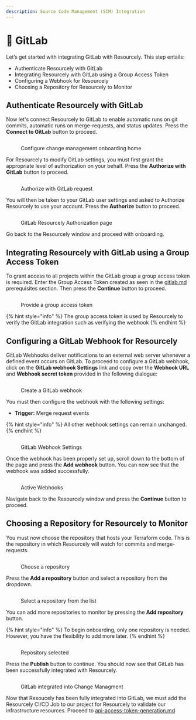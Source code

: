 ```yaml
---
description: Source Code Management (SCM) Integration
---
```


# 🦊 GitLab

Let’s get started with integrating GitLab with Resourcely. This step entails:

* Authenticate Resourcely with GitLab
* Integrating Resourcely with GitLab using a Group Access Token
* Configuring a Webhook for Resourcely
* Choosing a Repository for Resourcely to Monitor

## Authenticate Resourcely with GitLab

Now let's connect Resourcely to GitLab to enable automatic runs on git commits, automatic runs on merge-requests, and status updates. Press the **Connect to GitLab** button to proceed.

<figure><img src="../../../.gitbook/assets/Screenshot 2023-12-20 at 7.30.51 PM (1).png" alt=""><figcaption><p>Configure change management onboarding home</p></figcaption></figure>

For Resourcely to modify GitLab settings, you must first grant the appropriate level of authorization on your behalf. Press the **Authorize with GitLab** button to proceed.

<figure><img src="../../../.gitbook/assets/Screenshot 2023-12-21 at 12.33.55 PM (2).png" alt=""><figcaption><p>Authorize with GitLab request</p></figcaption></figure>

You will then be taken to your GitLab user settings and asked to Authorize Resourcely to use your account. Press the **Authorize** button to proceed.

<figure><img src="../../../.gitbook/assets/Screenshot 2023-12-21 at 12.42.12 PM (1).png" alt=""><figcaption><p>GitLab Resourcely Authorization page</p></figcaption></figure>

Go back to the Resourcely window and proceed with onboarding.&#x20;

## Integrating Resourcely with GitLab using a Group Access Token

To grant access to all projects within the GitLab group a group access token is required. Enter the Group Access Token created as seen in the [gitlab.md](../../prerequisites/source-code-management/gitlab.md "mention") prerequisites section. Then press the **Continue** button to proceed.

<figure><img src="../../../.gitbook/assets/Screenshot 2023-12-20 at 7.37.17 PM.png" alt=""><figcaption><p>Provide a group access token</p></figcaption></figure>

{% hint style="info" %}
The group access token is used by Resourcely to verify the GitLab integration such as verifying the webhook
{% endhint %}

## Configuring a GitLab Webhook for Resourcely

GitLab Webhooks deliver notifications to an external web server whenever a defined event occurs on GitLab. To proceed to configure a GitLab webhook, click on the **GitLab webhook Settings** link and copy over the **Webhook URL** and **Webhook secret token** provided in the following dialogue:

<figure><img src="../../../.gitbook/assets/Screenshot 2023-12-21 at 12.57.19 PM.png" alt=""><figcaption><p>Create a GitLab webhook</p></figcaption></figure>

You must then configure the webhook with the following settings:

* &#x20;**Trigger:** Merge request events

{% hint style="info" %}
All other webhook settings can remain unchanged.
{% endhint %}

<figure><img src="../../../.gitbook/assets/Screenshot 2023-10-19 at 9.23.19 AM.png" alt=""><figcaption><p>GitLab Webhook Settings</p></figcaption></figure>

Once the webhook has been properly set up, scroll down to the bottom of the page and press the **Add webhook** button. You can now see that the webhook was added successfully.

<figure><img src="../../../.gitbook/assets/Screenshot 2023-10-19 at 9.23.46 AM.png" alt=""><figcaption><p>Active Webhooks</p></figcaption></figure>

Navigate back to the Resourcely window and press the **Continue** button to proceed.

## Choosing a Repository for Resourcely to Monitor

You must now choose the repository that hosts your Terraform code. This is the repository in which Resourcely will watch for commits and merge-requests.

<figure><img src="../../../.gitbook/assets/Screenshot 2023-12-21 at 12.57.29 PM.png" alt=""><figcaption><p>Choose a repository</p></figcaption></figure>

Press the **Add a repository** button and select a repository from the dropdown.

<figure><img src="../../../.gitbook/assets/Screenshot 2023-12-21 at 12.57.34 PM.png" alt=""><figcaption><p>Select a repository from the list</p></figcaption></figure>

You can add more repositories to monitor by pressing the **Add repository** button.

{% hint style="info" %}
To begin onboarding, only one repository is needed. However, you have the flexibility to add more later.
{% endhint %}

<figure><img src="../../../.gitbook/assets/Screenshot 2023-12-21 at 12.57.38 PM.png" alt=""><figcaption><p>Repository selected</p></figcaption></figure>

Press the **Publish** button to continue. You should now see that GitLab has been successfully integrated with Resourcely.

<figure><img src="../../../.gitbook/assets/Screenshot 2023-12-21 at 12.57.53 PM.png" alt=""><figcaption><p>GitLab integrated into Change Managment</p></figcaption></figure>

Now that Resoucely has been fully integrated into GitLab, we must add the Resourcely CI/CD Job to our project for Resourcely to validate our infrastructure resources. Proceed to [api-access-token-generation.md](../api-access-token-generation.md "mention")
